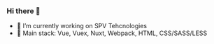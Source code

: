 ### Hi there 👋

- 🔭 I’m currently working on SPV Tehcnologies
- 🦄 Main stack: Vue, Vuex, Nuxt, Webpack, HTML, CSS/SASS/LESS
